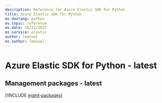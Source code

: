```yaml
---
description: Reference for Azure Elastic SDK for Python
title: Azure Elastic SDK for Python
ms.devlang: python
ms.topic: reference
ms.data: 10/21/2022
ms.service: elastic
author: lmazuel
ms.author: lmazuel
---
```

# Azure Elastic SDK for Python - latest

## Management packages - latest
[!INCLUDE [mgmt-packages](elastic-mgmt-index.md)]